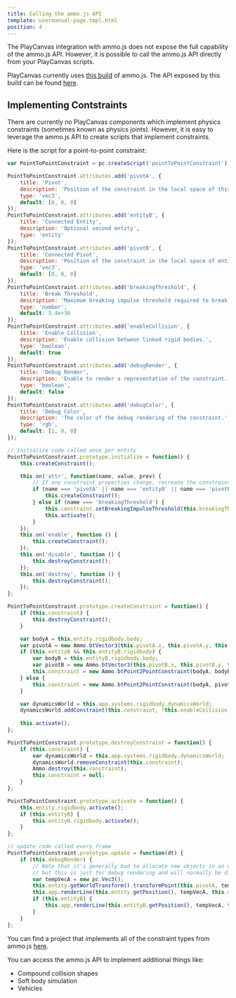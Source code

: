 ```yaml
---
title: Calling the ammo.js API
template: usermanual-page.tmpl.html
position: 4
---
```


The PlayCanvas integration with ammo.js does not expose the full capability of the ammo.js API. However, it is possible to call the ammo.js API directly from your PlayCanvas scripts.

PlayCanvas currently uses [this build][1] of ammo.js. The API exposed by this build can be found [here][2].

## Implementing Contstraints

There are currently no PlayCanvas components which implement physics constraints (sometimes known as physics joints). However, it is easy to leverage the ammo.js API to create scripts that implement constraints.

Here is the script for a point-to-point constraint:

```javascript
var PointToPointConstraint = pc.createScript('pointToPointConstraint');

PointToPointConstraint.attributes.add('pivotA', {
    title: 'Pivot',
    description: 'Position of the constraint in the local space of this entity.',
    type: 'vec3',
    default: [0, 0, 0]
});
PointToPointConstraint.attributes.add('entityB', {
    title: 'Connected Entity',
    description: 'Optional second entity',
    type: 'entity'
});
PointToPointConstraint.attributes.add('pivotB', {
    title: 'Connected Pivot',
    description: 'Position of the constraint in the local space of entity B (if specified).',
    type: 'vec3',
    default: [0, 0, 0]
});
PointToPointConstraint.attributes.add('breakingThreshold', {
    title: 'Break Threshold',
    description: 'Maximum breaking impulse threshold required to break the constraint.',
    type: 'number',
    default: 3.4e+38
});
PointToPointConstraint.attributes.add('enableCollision', {
    title: 'Enable Collision',
    description: 'Enable collision between linked rigid bodies.',
    type: 'boolean',
    default: true
});
PointToPointConstraint.attributes.add('debugRender', {
    title: 'Debug Render',
    description: 'Enable to render a representation of the constraint.',
    type: 'boolean',
    default: false
});
PointToPointConstraint.attributes.add('debugColor', {
    title: 'Debug Color',
    description: 'The color of the debug rendering of the constraint.',
    type: 'rgb',
    default: [1, 0, 0]
});

// initialize code called once per entity
PointToPointConstraint.prototype.initialize = function() {
    this.createConstraint();

    this.on('attr', function(name, value, prev) {
        // If any constraint properties change, recreate the constraint
        if (name === 'pivotA' || name === 'entityB' || name === 'pivotB') {
            this.createConstraint();
        } else if (name === 'breakingThreshold') {
            this.constraint.setBreakingImpulseThreshold(this.breakingThreshold);
            this.activate();
        }
    });
    this.on('enable', function () {
        this.createConstraint();
    });
    this.on('disable', function () {
        this.destroyConstraint();
    });
    this.on('destroy', function () {
        this.destroyConstraint();
    });
};

PointToPointConstraint.prototype.createConstraint = function() {
    if (this.constraint) {
        this.destroyConstraint();
    }

    var bodyA = this.entity.rigidbody.body;
    var pivotA = new Ammo.btVector3(this.pivotA.x, this.pivotA.y, this.pivotA.z);
    if (this.entityB && this.entityB.rigidbody) {
        var bodyB = this.entityB.rigidbody.body;
        var pivotB = new Ammo.btVector3(this.pivotB.x, this.pivotB.y, this.pivotB.z);
        this.constraint = new Ammo.btPoint2PointConstraint(bodyA, bodyB, pivotA, pivotB);
    } else {
        this.constraint = new Ammo.btPoint2PointConstraint(bodyA, pivotA);
    }

    var dynamicsWorld = this.app.systems.rigidbody.dynamicsWorld;
    dynamicsWorld.addConstraint(this.constraint, !this.enableCollision);
    
    this.activate();
};

PointToPointConstraint.prototype.destroyConstraint = function() {
    if (this.constraint) {
        var dynamicsWorld = this.app.systems.rigidbody.dynamicsWorld;
        dynamicsWorld.removeConstraint(this.constraint);
        Ammo.destroy(this.constraint);
        this.constraint = null;
    }
};

PointToPointConstraint.prototype.activate = function() {
    this.entity.rigidbody.activate();
    if (this.entityB) {
        this.entityB.rigidbody.activate();
    }
};

// update code called every frame
PointToPointConstraint.prototype.update = function(dt) {
    if (this.debugRender) {
        // Note that it's generally bad to allocate new objects in an update function
        // but this is just for debug rendering and will normally be disabled
        var tempVecA = new pc.Vec3();
        this.entity.getWorldTransform().transformPoint(this.pivotA, tempVecA);
        this.app.renderLine(this.entity.getPosition(), tempVecA, this.debugColor);
        if (this.entityB) {
            this.app.renderLine(this.entityB.getPosition(), tempVecA, this.debugColor);
        }
    }
};
```

You can find a project that implements all of the constraint types from ammo.js [here][3].

You can access the ammo.js API to implement additional things like:

* Compound collision shapes
* Soft body simulation
* Vehicles

[1]: https://github.com/kripken/ammo.js/commit/dcab07bf0e7f2b4b64c01dc45da846344c8f50be
[2]: https://github.com/kripken/ammo.js/blob/dcab07bf0e7f2b4b64c01dc45da846344c8f50be/ammo.idl
[3]: https://playcanvas.com/project/618829/overview/physics-constraints